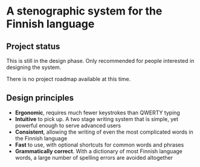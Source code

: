 # A stenographic system for the Finnish language

## Project status

This is still in the design phase. Only recommended for people interested in
designing the system.

There is no project roadmap available at this time.

## Design principles

- **Ergonomic**, requires much fewer keystrokes than QWERTY typing
- **Intuitive** to pick up. A two stage writing system that is simple, yet
  powerful enough to serve advanced users
- **Consistent**, allowing the writing of even the most complicated words in the
  Finnish language
- **Fast** to use, with optional shortcuts for common words and phrases
- **Grammatically correct**. With a dictionary of most Finnish language words, a
  large number of spelling errors are avoided altogether
